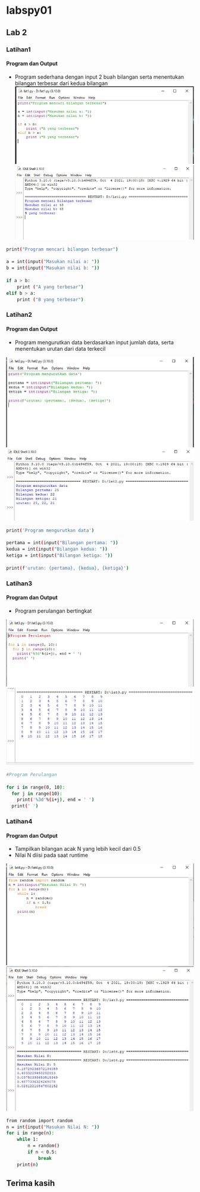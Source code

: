 # labspy01
## Lab 2

### Latihan1
#### Program dan Output
- Program sederhana dengan input 2 buah bilangan serta menentukan bilangan terbesar dari kedua bilangan
![Gambar1](screenshots/ss1.jpg)
![Gambar2](screenshots/ss2.jpg)

```bash
print("Program mencari bilangan terbesar") 

a = int(input("Masukan nilai a: "))
b = int(input("Masukan nilai b: "))

if a > b:
    print ("A yang terbesar")
elif b > a:
    print ("B yang terbesar")
```

### Latihan2
#### Program dan Output
- Program mengurutkan data berdasarkan input jumlah data, serta menentukan urutan dari data terkecil

![Gambar3](screenshots/ss3.jpg)
![Gambar4](screenshots/ss4.jpg)

```bash
print('Program mengurutkan data')

pertama = int(input("Bilangan pertama: "))
kedua = int(input("Bilangan kedua: "))
ketiga = int(input("Bilangan ketiga: "))

print(f'urutan: {pertama}, {kedua}, {ketiga}')
```


### Latihan3
#### Program dan Output

- Program perulangan bertingkat

![Gambar5](screenshots/ss5.jpg)
![Gambar6](screenshots/ss6.jpg)

```bash
#Program Perulangan

for i in range(0, 10):
  for j in range(10):
    print('%3d'%(i+j), end = ' ')
  print(' ')
```

### Latihan4
#### Program dan Output
- Tampilkan bilangan acak N yang lebih kecil dari 0.5
- Nilai N diisi pada saat runtime


![Gambar7](screenshots/ss7.jpg)
![Gambar8](screenshots/ss8.jpg)
```bash
from random import random
n = int(input("Masukan Nilai N: "))
for i in range(n):
    while 1:
        n = random()
        if n < 0.5:
            break
    print(n)
```

## Terima kasih